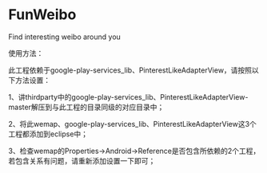 FunWeibo
========

Find interesting weibo around you

使用方法：

此工程依赖于google-play-services_lib、PinterestLikeAdapterView，请按照以下方法设置：

1、讲thirdparty中的google-play-services_lib、PinterestLikeAdapterView-master解压到与此工程的目录同级的对应目录中；

2、将此wemap、google-play-services_lib、PinterestLikeAdapterView这3个工程都添加到eclipse中；

3、检查wemap的Properties->Android->Reference是否包含所依赖的2个工程，若包含关系有问题，请重新添加设置一下即可；

